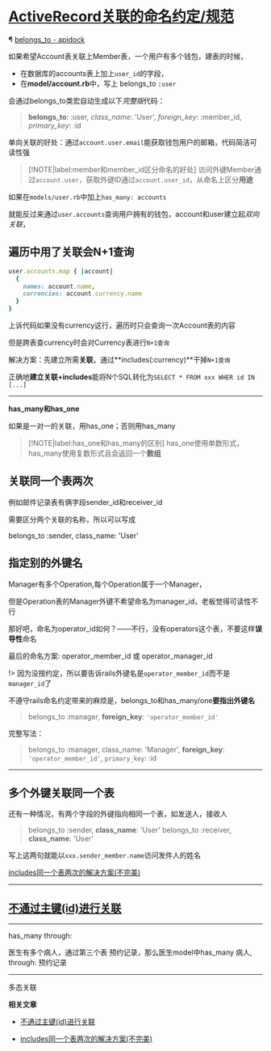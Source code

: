 # [ActiveRecord关联的命名约定/规范](/2019/11_2/includes_association.md)

¶ [belongs_to - apidock](https://apidock.com/rails/ActiveRecord/Associations/ClassMethods/belongs_to)

如果希望Account表关联上Member表，一个用户有多个钱包，建表的时候，

- 在数据库的accounts表上加上`user_id`的字段，
- 在**model/account.rb**中，写上 belongs_to `:user`

会通过belongs_to类宏自动生成以下<var class="mark">完整版</var>代码：

> **belongs_to**: :user, <var class="mark">class_name</var>: 'User', <var class="mark">foreign_key</var>: :member_id, <var class="mark">primary_key</var>: :id

单向关联的好处：通过`account.user.email`能获取钱包用户的邮箱，代码简洁可读性强

> [!NOTE|label:member和member_id区分命名的好处]
> 访问外键Member通过`account.user`，获取外键ID通过`account.user_id`，从命名上区分**用途**

如果在`models/user.rb`中加上`has_many: accounts`

就能反过来通过`user.accounts`查询用户拥有的钱包，account和user建立起<var class="mark">双向关联</var>，

## 遍历中用了关联会N+1查询

```ruby
user.accounts.map { |account|
  {
    names: account.name,
    currencies: account.currency.name
  }
}
```

上诉代码如果没有currency这行，遍历时只会查询一次Account表的内容

但是跨表查currency时会对Currency表进行`N+1查询`

解决方案：先建立所需**关联**，通过**includes(:currency)**干掉`N+1查询`

正确地**建立关联+includes**能将N个SQL转化为`SELECT * FROM xxx WHER id IN [...]`

---

<i class="fa fa-hashtag"></i>
**has_many和has_one**

如果是一对一的关联，用has_one；否则用has_many

> [!NOTE|label:has_one和has_many的区别]
> has_one使用单数形式，has_many使用复数形式且会返回一个**数组**

## 关联同一个表两次

例如邮件记录表有俩字段sender_id和receiver_id

需要区分两个关联的名称，所以可以写成

belongs_to :sender, class_name: 'User'

## 指定别的外键名

Manager有多个Operation,每个Operation属于一个Manager，

但是Operation表的Manager外键不希望命名为manager_id，老板觉得可读性不行

那好吧，命名为operator_id如何？——不行，没有operators这个表，不要这样**误导性**命名

最后的命名方案: operator_member_id 或 operator_manager_id

!> 因为没按约定，所以要告诉rails外键名是`operator_member_id`而不是`manager_id`了

不遵守rails命名约定带来的麻烦是，belongs_to和has_many/one**要指出外键名**

> belongs_to :manager, **foreign_key**: `'operator_member_id'`

完整写法：

> belongs_to :manager, class_name: 'Manager', **foreign_key**: `'operator_member_id'`, `primary_key`: :id

---

## 多个外键关联同一个表

还有一种情况，有两个字段的外键指向相同一个表，如发送人，接收人

> belongs_to :sender, **class_name**: 'User'
> belongs_to :receiver, **class_name**: 'User'

写上这两句就能以`xxx.sender_member.name`访问发件人的姓名

[includes同一个表两次的解决方案(不完美)](/2019/12_2/includes_same_table_twice.md)

---

## [不通过主键(id)进行关联](/2019/12_2/association_without_primary_key.md)

---

<i class="fa fa-hashtag"></i>
has_many through:

医生有多个病人，通过第三个表 预约记录，那么医生model中has_many 病人, through: 预约记录

---

<i class="fa fa-hashtag"></i>
多态关联

<i class="fa fa-hashtag"></i>
**相关文章**

- [不通过主键(id)进行关联](/2019/12_2/association_without_primary_key.md)

- [includes同一个表两次的解决方案(不完美)](/2019/12_2/includes_same_table_twice.md)
